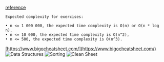 [reference](https://codility.com/media/train/1-TimeComplexity.pdf)

~~~
Expected complexity for exercises:

• n <= 1 000 000, the expected time complexity is O(n) or O(n * log n),
• n <= 10 000, the expected time complexity is O(n^2),
• n <= 500, the expected time complexity is O(n^3).
~~~

[https://www.bigocheatsheet.com/](https://www.bigocheatsheet.com/)
![Data Structures](https://he-s3.s3.amazonaws.com/media/uploads/c14cb1f.JPG)
![Sorting](https://he-s3.s3.amazonaws.com/media/uploads/2d5308d.JPG)
![Clean Sheet](https://www.bigocheatsheet.com/img/big-o-cheat-sheet-poster.png)

